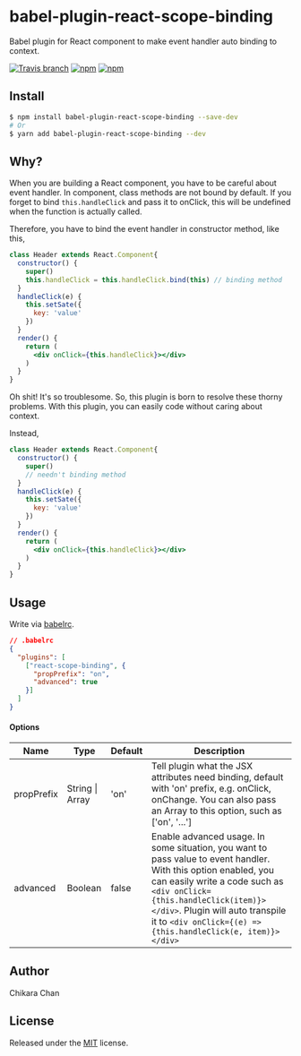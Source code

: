 # babel-plugin-react-scope-binding

Babel plugin for React component to make event handler auto binding to context.

[![Travis branch](https://img.shields.io/travis/chikara-chan/babel-plugin-react-scope-binding/master.svg)](https://travis-ci.org/chikara-chan/babel-plugin-react-scope-binding)
[![npm](https://img.shields.io/npm/v/babel-plugin-react-scope-binding.svg)](https://www.npmjs.com/package/babel-plugin-react-scope-binding)
[![npm](https://img.shields.io/npm/l/babel-plugin-react-scope-binding.svg)](https://github.com/chikara-chan/babel-plugin-react-scope-binding/blob/master/LICENSE)

## Install

```bash
$ npm install babel-plugin-react-scope-binding --save-dev
# Or
$ yarn add babel-plugin-react-scope-binding --dev
```

## Why?

When you are building a React component, you have to be careful about event handler. In component, class methods are not bound by default. If you forget to bind `this.handleClick` and pass it to onClick, this will be undefined when the function is actually called.

Therefore, you have to bind the event handler in constructor method, like this,

``` jsx
class Header extends React.Component{
  constructor() {
    super()
    this.handleClick = this.handleClick.bind(this) // binding method
  }
  handleClick(e) {
    this.setSate({
      key: 'value'
    })
  }
  render() {
    return (
      <div onClick={this.handleClick}></div>
    )
  }
}

```

Oh shit! It's so troublesome.
So, this plugin is born to resolve these thorny problems.
With this plugin, you can easily code without caring about context.

Instead,

``` jsx
class Header extends React.Component{
  constructor() {
    super()
    // needn't binding method
  }
  handleClick(e) {
    this.setSate({
      key: 'value'
    })
  }
  render() {
    return (
      <div onClick={this.handleClick}></div>
    )
  }
}
```

## Usage

Write via [babelrc](https://babeljs.io/docs/usage/babelrc/).

``` json
// .babelrc
{
  "plugins": [
    ["react-scope-binding", {
      "propPrefix": "on",
      "advanced": true
    }]
  ]
}

```

#### Options

Name | Type | Default | Description
--- | --- | --- | ---
propPrefix | String \| Array | 'on' | Tell plugin what the JSX attributes need binding, default with 'on' prefix, e.g. onClick, onChange. You can also pass an Array to this option, such as ['on', '...']
advanced | Boolean | false | Enable advanced usage. In some situation, you want to pass value to event handler. With this option enabled, you can easily write a code such as `<div onClick={this.handleClick(item)}></div>`. Plugin will auto transpile it to `<div onClick={(e) => {this.handleClick(e, item)}></div>`

## Author

Chikara Chan

## License

Released under the [MIT](https://github.com/chikara-chan/babel-plugin-react-scope-binding/blob/master/LICENSE) license.
